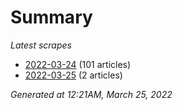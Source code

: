 # Summary
*Latest scrapes*
* [2022-03-24](https://github.com/nuuuwan/news_lk/blob/data/news_lk.2022-03-24.json) (101 articles)
* [2022-03-25](https://github.com/nuuuwan/news_lk/blob/data/news_lk.2022-03-25.json) (2 articles)

*Generated at 12:21AM, March 25, 2022*